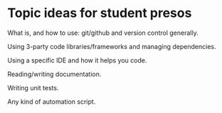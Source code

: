 # Topic ideas for student presos

What is, and how to use: git/github and version control generally.

Using 3-party code libraries/frameworks and managing dependencies.

Using a specific IDE and how it helps you code.

Reading/writing documentation.

Writing unit tests.

Any kind of automation script.



